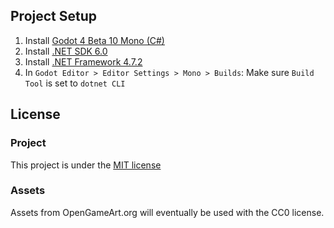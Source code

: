 ## Project Setup
1. Install [Godot 4 Beta 10 Mono (C#)](https://godotengine.org/article/dev-snapshot-godot-4-0-beta-10#downloads)
2. Install [.NET SDK 6.0](https://dotnet.microsoft.com/en-us/download)
3. Install [.NET Framework 4.7.2](https://duckduckgo.com/?q=.net+framework+4.7.2)
4. In `Godot Editor > Editor Settings > Mono > Builds`: Make sure `Build Tool` is set to `dotnet CLI`

## License
### Project
This project is under the [MIT license](https://github.com/valkyrienyanko/Project2D/blob/main/LICENSE)

### Assets
Assets from OpenGameArt.org will eventually be used with the CC0 license.
